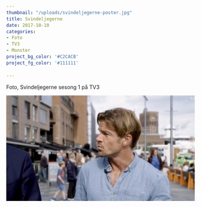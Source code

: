 ```yaml
---
thumbnail: "/uploads/svindeljegerne-poster.jpg"
title: Svindeljegerne 
date: 2017-10-10
categories:
- Foto
- TV3
- Monster
project_bg_color: '#C2CACB'
project_fg_color: '#111111'

---
```

Foto, Svindeljegerne sesong 1 på TV3

![](/uploads/svindeljegerne.jpg)